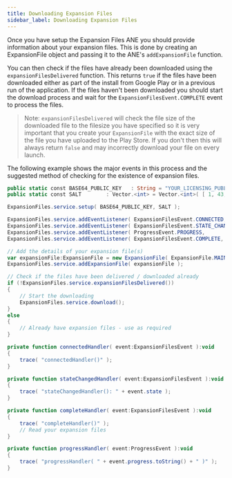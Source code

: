 ```yaml
---
title: Downloading Expansion Files
sidebar_label: Downloading Expansion Files
---
```



Once you have setup the Expansion Files ANE you should provide information about 
your expansion files. This is done by creating an ExpansionFile object and passing 
it to the ANE's `addExpansionFile` function.

You can then check if the files have already been downloaded using the 
`expansionFilesDelivered` function. This returns `true` if the files have been 
downloaded either as part of the install from Google Play or in a previous run 
of the application. If the files haven't been downloaded you should start the 
download process and wait for the `ExpansionFilesEvent.COMPLETE` event to process 
the files.

> 
> Note: `expansionFilesDelivered` will check the file size of the downloaded 
> file to the filesize you have specified so it is very important that you 
> create your `ExpansionFile` with the exact size of the file you have uploaded
> to the Play Store. If you don't then this will always return `false` and may
> incorrectly download your file on every launch.
>

The following example shows the major events in this process and the suggested 
method of checking for the existence of expansion files.


```actionscript
public static const BASE64_PUBLIC_KEY	: String = "YOUR_LICENSING_PUBLIC_KEY";
public static const SALT		: Vector.<int> = Vector.<int>( [ 1, 43, -12, -1, 54, 98, -100, -12, 43, 2, -8, -4, 9, 5, -106, -108, -33, 45, -1, 84 ]); 
```


```actionscript
ExpansionFiles.service.setup( BASE64_PUBLIC_KEY, SALT );

ExpansionFiles.service.addEventListener( ExpansionFilesEvent.CONNECTED,     connectedHandler );
ExpansionFiles.service.addEventListener( ExpansionFilesEvent.STATE_CHANGED, stateChangedHandler );
ExpansionFiles.service.addEventListener( ProgressEvent.PROGRESS,            progressHandler );
ExpansionFiles.service.addEventListener( ExpansionFilesEvent.COMPLETE,      completeHandler );

// Add the details of your expansion file(s)
var expansionFile:ExpansionFile = new ExpansionFile( ExpansionFile.MAIN, 1001002, 233017 );
ExpansionFiles.service.addExpansionFile( expansionFile );

// Check if the files have been delivered / downloaded already
if (!ExpansionFiles.service.expansionFilesDelivered())
{
	// Start the downloading
	ExpansionFiles.service.download();
}
else
{
	// Already have expansion files - use as required
}
```


```actionscript
private function connectedHandler( event:ExpansionFilesEvent ):void
{
	trace( "connectedHandler()" );
}

private function stateChangedHandler( event:ExpansionFilesEvent ):void
{
	trace( "stateChangedHandler(): " + event.state );
}

private function completeHandler( event:ExpansionFilesEvent ):void
{
	trace( "completeHandler()" );
	// Read your expansion files
}

private function progressHandler( event:ProgressEvent ):void
{
	trace( "progressHandler( " + event.progress.toString() + " )" );	
}
```